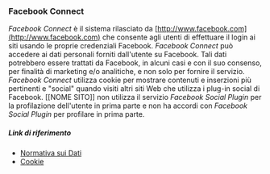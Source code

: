 ### Facebook Connect
*Facebook Connect* è il sistema rilasciato da [http://www.facebook.com](http://www.facebook.com) che consente agli utenti di effettuare il login ai siti usando le proprie credenziali Facebook. *Facebook Connect* può accedere ai dati personali forniti dall'utente su Facebook. Tali dati potrebbero essere trattati da Facebook, in alcuni casi e con il suo consenso, per finalità di marketing e/o analitiche, e non solo per fornire il servizio. *Facebook Connect* utilizza cookie per mostrare contenuti e inserzioni più pertinenti e "social" quando visiti altri siti Web che utilizza i plug-in social di Facebook.
[[NOME SITO]] non utilizza il servizio *Facebook Social Plugin* per la profilazione dell'utente in prima parte e non ha accordi con *Facebook Social Plugin* per profilare in prima parte.

##### Link di riferimento
* [Normativa sui Dati](https://www.facebook.com/full_data_use_policy)
* [Cookie](https://www.facebook.com/help/cookies/)
